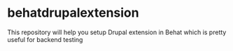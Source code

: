 # behatdrupalextension
This repository will help you setup Drupal extension in Behat which is pretty useful for backend testing
